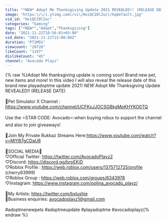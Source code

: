 ```yaml
---
title: "*NEW* Adopt Me Thanksgiving Update 2021 REVEALED!! (RELEASE DATE)"
image: "https:\/\/i.ytimg.com\/vi\/HxiQCI0l2uc\/hqdefault.jpg"
vid_id: "HxiQCI0l2uc"
categories: "Gaming"
tags: ["*NEW*","Adopt","Thanksgiving"]
date: "2021-11-22T10:56:01+03:00"
vid_date: "2021-11-21T15:00:06Z"
duration: "PT1M5S"
viewcount: "28728"
likeCount: "1197"
dislikeCount: "45"
channel: "Avocado Playz"
---
```

{% raw %}Adopt Me thanksgiving update is coming soon! Brand new pet, new items and more! In this video I will also reveal the release date of this brand new playadoptme update 2021! *NEW* Adopt Me Thanksgiving Update REVEALED!! (RELEASE DATE) <br /><br />🍬Pet Simulator X Channel : <a rel="nofollow" target="blank" href="https://www.youtube.com/channel/UCFKsJJOCSGBkgMpKHYKO0TQ">https://www.youtube.com/channel/UCFKsJJOCSGBkgMpKHYKO0TQ</a><br /><br />Use the ⭐STAR CODE: Avocado⭐:when buying robux to support the channel and also to join giveaways!<br /><br />🦝Join My Private Rukkaz Streams Here:<a rel="nofollow" target="blank" href="https://www.youtube.com/watch?v=MlYB7gCDaU8">https://www.youtube.com/watch?v=MlYB7gCDaU8</a><br /><br />🥑SOCIAL MEDIA🥑<br />♡Official Twitter: <a rel="nofollow" target="blank" href="https://twitter.com/AvocadoPlayz2">https://twitter.com/AvocadoPlayz2</a><br />♡Discord: <a rel="nofollow" target="blank" href="https://discord.gg/brpEKjD">https://discord.gg/brpEKjD</a><br />♡Roblox Profile : <a rel="nofollow" target="blank" href="https://web.roblox.com/users/1375712725/profile">https://web.roblox.com/users/1375712725/profile</a> (cherry63999)<br />♡Roblox Group : <a rel="nofollow" target="blank" href="https://web.roblox.com/groups/6343978">https://web.roblox.com/groups/6343978</a><br />♡Instagram: <a rel="nofollow" target="blank" href="https://www.instagram.com/polina_avocado_playz/">https://www.instagram.com/polina_avocado_playz/</a><br /><br />🎨My Artists: <a rel="nofollow" target="blank" href="https://twitter.com/bxlushie">https://twitter.com/bxlushie</a><br />📩Business enquiries: avocadoplayz1@gmail.com<br />​<br />#adoptmenewpets #adoptmeupdate #playadoptme #avocadoplayz{% endraw %}
